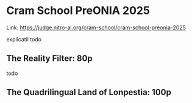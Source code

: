 # Cram School PreONIA 2025

Link: https://judge.nitro-ai.org/cram-school/cram-school-preonia-2025

explicatii todo

## The Reality Filter: 80p

todo

## The Quadrilingual Land of Lonpestia: 100p
